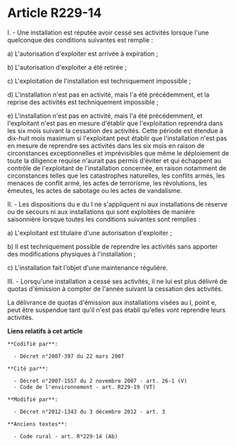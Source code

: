 # Article R229-14

I. - Une installation est réputée avoir cessé ses activités lorsque l'une quelconque des conditions suivantes est remplie : 

a) L'autorisation d'exploiter est arrivée à expiration ; 

b) L'autorisation d'exploiter a été retirée ; 

c) L'exploitation de l'installation est techniquement impossible ; 

d) L'installation n'est pas en activité, mais l'a été précédemment, et la reprise des activités est techniquement
impossible ; 

e) L'installation n'est pas en activité, mais l'a été précédemment, et l'exploitant n'est pas en mesure d'établir que
l'exploitation reprendra dans les six mois suivant la cessation des activités. Cette période est étendue à dix-huit mois
maximum si l'exploitant peut établir que l'installation n'est pas en mesure de reprendre ses activités dans les six mois en
raison de circonstances exceptionnelles et imprévisibles que même le déploiement de toute la diligence requise n'aurait pas
permis d'éviter et qui échappent au contrôle de l'exploitant de l'installation concernée, en raison notamment de
circonstances telles que les catastrophes naturelles, les conflits armés, les menaces de conflit armé, les actes de
terrorisme, les révolutions, les émeutes, les actes de sabotage ou les actes de vandalisme. 

II. - Les dispositions du e du I ne s'appliquent ni aux installations de réserve ou de secours ni aux installations qui sont
exploitées de manière saisonnière lorsque toutes les conditions suivantes sont remplies : 

a) L'exploitant est titulaire d'une autorisation d'exploiter ; 

b) Il est techniquement possible de reprendre les activités sans apporter des modifications physiques à l'installation ; 

c) L'installation fait l'objet d'une maintenance régulière. 

III. - Lorsqu'une installation a cessé ses activités, il ne lui est plus délivré de quotas d'émission à compter de l'année
suivant la cessation des activités. 

La délivrance de quotas d'émission aux installations visées au I, point e, peut être suspendue tant qu'il n'est pas établi
qu'elles vont reprendre leurs activités.

**Liens relatifs à cet article**

	**Codifié par**:

	  - Décret n°2007-397 du 22 mars 2007

	**Cité par**:

	  - Décret n°2007-1557 du 2 novembre 2007 - art. 26-1 (V)
	  - Code de l'environnement - art. R229-19 (VT)

	**Modifié par**:

	  - Décret n°2012-1343 du 3 décembre 2012 - art. 3

	**Anciens textes**:

	  - Code rural - art. R*229-14 (Ab)
